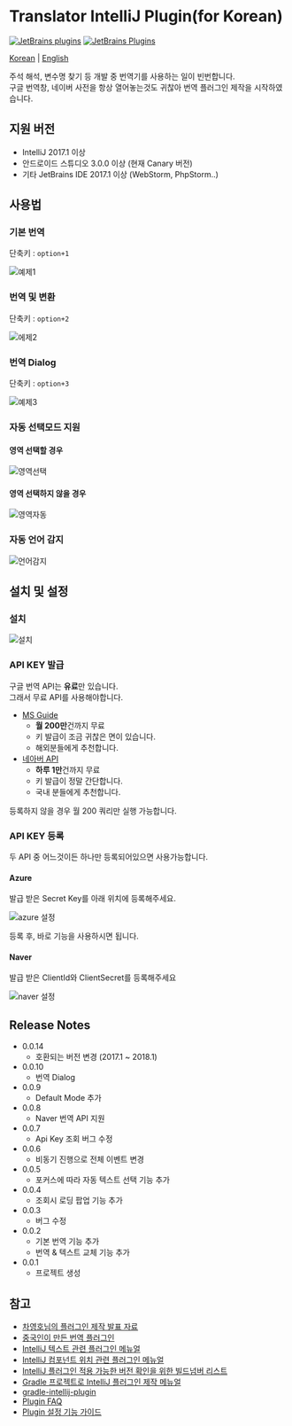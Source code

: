# Translator IntelliJ Plugin(for Korean)

[![JetBrains plugins](https://img.shields.io/jetbrains/plugin/d/Translator.svg)]()
[![JetBrains Plugins](https://img.shields.io/jetbrains/plugin/v/Translator.svg)]()

[Korean](./README.md) | [English](./README_EN.md)  

주석 해석, 변수명 찾기 등 개발 중 번역기를 사용하는 일이 빈번합니다.  
구글 번역창, 네이버 사전을 항상 열어놓는것도 귀찮아 번역 플러그인 제작을 시작하였습니다.

## 지원 버전

* IntelliJ 2017.1 이상
* 안드로이드 스튜디오 3.0.0 이상 (현재 Canary 버전)
* 기타 JetBrains IDE 2017.1 이상 (WebStorm, PhpStorm..)

## 사용법

### 기본 번역

단축키 : ```option+1```

![예제1](./images/번역.gif)

### 번역 및 변환

단축키 : ```option+2```

![에제2](./images/변경.gif)

### 번역 Dialog

단축키 : ```option+3```

![예제3](./images/dialog.gif)

### 자동 선택모드 지원

#### 영역 선택할 경우

![영역선택](./images/영역지정.gif)

#### 영역 선택하지 않을 경우

![영역자동](./images/영역자동.gif)


### 자동 언어 감지

![언어감지](./images/언어감지.gif)


## 설치 및 설정

### 설치

![설치](./images/설치.png)

### API KEY 발급

구글 번역 API는 **유료**만 있습니다.  
그래서 무료 API를 사용해야합니다.

* [MS Guide](http://docs.microsofttranslator.com/text-translate.html)
  * **월 200만**건까지 무료
  * 키 발급이 조금 귀찮은 면이 있습니다.
  * 해외분들에게 추천합니다.
* [네아버 API](http://blog.naver.com/PostView.nhn?blogId=killkimno&logNo=220647426967)
  * **하루 1만**건까지 무료
  * 키 발급이 정말 간단합니다.
  * 국내 분들에게 추천합니다.

등록하지 않을 경우 월 200 쿼리만 실행 가능합니다.

### API KEY 등록

두 API 중 어느것이든 하나만 등록되어있으면 사용가능합니다.

#### Azure  
발급 받은 Secret Key를 아래 위치에 등록해주세요.

![azure 설정](./images/azure설정.png)

등록 후, 바로 기능을 사용하시면 됩니다.

#### Naver  
발급 받은 ClientId와 ClientSecret를 등록해주세요

![naver 설정](./images/naver설정.png)

## Release Notes

* 0.0.14
  * 호환되는 버전 변경 (2017.1 ~ 2018.1) 
* 0.0.10
  * 번역 Dialog
* 0.0.9
  * Default Mode 추가
* 0.0.8
  * Naver 번역 API 지원
* 0.0.7
  * Api Key 조회 버그 수정
* 0.0.6
  * 비동기 진행으로 전체 이벤트 변경
* 0.0.5
  * 포커스에 따라 자동 텍스트 선택 기능 추가
* 0.0.4
  * 조회시 로딩 팝업 기능 추가
* 0.0.3
  * 버그 수정
* 0.0.2
  * 기본 번역 기능 추가
  * 번역 & 텍스트 교체 기능 추가
* 0.0.1
  * 프로젝트 생성

## 참고

* [차영호님의 플러그인 제작 발표 자료](https://news.realm.io/kr/news/android-studio-plugin-development/)
* [중국인이 만든 번역 플러그인](https://github.com/YiiGuxing/TranslationPlugin)
* [IntelliJ 텍스트 관련 플러그인 메뉴얼](http://www.jetbrains.org/intellij/sdk/docs/tutorials/editor_basics/working_with_text.html)
* [IntelliJ 컴포넌트 위치 관련 플러그인 메뉴얼](http://www.jetbrains.org/intellij/sdk/docs/tutorials/editor_basics/coordinates_system.html)
* [IntelliJ 플러그인 적용 가능한 버전 확인을 위한 빌드넘버 리스트](https://www.jetbrains.com/intellij-repository/releases)
* [Gradle 프로젝트로 IntelliJ 플러그인 제작 메뉴얼](http://www.jetbrains.org/intellij/sdk/docs/tutorials/build_system/prerequisites.html)
* [gradle-intellij-plugin](https://github.com/JetBrains/gradle-intellij-plugin)
* [Plugin FAQ](http://www.jetbrains.org/intellij/sdk/docs/faq.html)
* [Plugin 설정 기능 가이드](http://corochann.com/intellij-plugin-development-introduction-applicationconfigurable-projectconfigurable-873.html)
